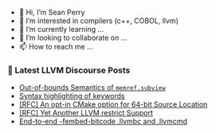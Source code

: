 - 👋 Hi, I’m Sean Perry
- 👀 I’m interested in compilers (c++, COBOL, llvm)
- 🌱 I’m currently learning ...
- 💞️ I’m looking to collaborate on ...
- 📫 How to reach me ...

<!---
s66perry/s66perry is a ✨ special ✨ repository because its `README.md` (this file) appears on your GitHub profile.
You can click the Preview link to take a look at your changes.
--->
### 📕 Latest LLVM Discourse Posts

<!-- DISCOURSE-LLVM:START -->
- [Out-of-bounds Semantics of `memref.subview`](https://discourse.llvm.org/t/out-of-bounds-semantics-of-memref-subview/85293#post_12)
- [Syntax highlighting of keywords](https://discourse.llvm.org/t/syntax-highlighting-of-keywords/53479#post_16)
- [[RFC] An opt-in CMake option for 64-bit Source Location](https://discourse.llvm.org/t/rfc-an-opt-in-cmake-option-for-64-bit-source-location/87538#post_17)
- [[RFC] Yet Another LLVM restrict Support](https://discourse.llvm.org/t/rfc-yet-another-llvm-restrict-support/87612#post_6)
- [End-to-end -fembed-bitcode .llvmbc and .llvmcmd](https://discourse.llvm.org/t/end-to-end-fembed-bitcode-llvmbc-and-llvmcmd/56265#post_13)
<!-- DISCOURSE-LLVM:END -->
